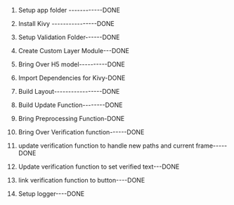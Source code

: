 1. Setup app folder ------------DONE
2. Install Kivy ----------------DONE
3. Setup Validation Folder------DONE
4. Create Custom Layer Module---DONE
5. Bring Over H5 model----------DONE

6. Import Dependencies for Kivy-DONE
7. Build Layout-----------------DONE
8. Build Update Function--------DONE
9. Bring Preprocessing Function-DONE

10. Bring Over Verification function------DONE
11. update verification function to handle new paths and current frame-----DONE
12. Update verification function to set verified text---DONE
13. link verification function to button----DONE
14. Setup logger----DONE